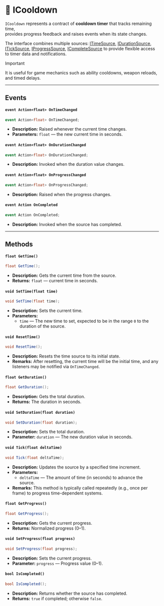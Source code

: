 # 🧩️ ICooldown

`ICooldown` represents a contract of **cooldown timer** that tracks remaining time,  
provides progress feedback and raises events when its state changes. 

The interface combines multiple sources: [ITimeSource](Sources.md/#itimesource), [IDurationSource](Sources.md/#idurationsource), [ITickSource](Sources.md/#iticksource), [IProgressSource](Sources.md/#iprogresssource), [ICompleteSource](Sources.md/#icompletesource) to provide flexible access to timer data and notifications.

> [!IMPORTANT]
> It is useful for game mechanics such as ability cooldowns, weapon reloads, and timed delays.

---

## Events

#### `event Action<float> OnTimeChanged`
```csharp
event Action<float> OnTimeChanged;
```
- **Description:** Raised whenever the current time changes.
- **Parameters:** `float` — the new current time in seconds.

#### `event Action<float> OnDurationChanged`
```csharp
event Action<float> OnDurationChanged;
```
- **Description:** Invoked when the duration value changes.

#### `event Action<float> OnProgressChanged`
```csharp
event Action<float> OnProgressChanged;  
```
- **Description:** Raised when the progress changes.

#### `event Action OnCompleted`
```csharp
event Action OnCompleted;  
```
- **Description:** Invoked when the source has completed.

---

## Methods

#### `float GetTime()`
```csharp
float GetTime();
```
- **Description:** Gets the current time from the source.
- **Returns:** `float` — current time in seconds.

#### `void SetTime(float time)`
```csharp
void SetTime(float time);
```
- **Description:** Sets the current time.
- **Parameters:**
    - `time` — The new time to set, expected to be in the range `0` to the duration of the source.

#### `void ResetTime()`
```csharp
void ResetTime();  
```
- **Description:** Resets the time source to its initial state.
- **Remarks:** After resetting, the current time will be the initial time, and any listeners may be notified via `OnTimeChanged`.

#### `float GetDuration()`
```csharp
float GetDuration();  
```
- **Description:** Gets the total duration.
- **Returns:** The duration in seconds.

#### `void SetDuration(float duration)`
```csharp
void SetDuration(float duration);  
```
- **Description:** Sets the total duration.
- **Parameter:** `duration` — The new duration value in seconds.

#### `void Tick(float deltaTime)`
```csharp
void Tick(float deltaTime);  
```
- **Description:** Updates the source by a specified time increment.
- **Parameters:**
  - `deltaTime` — The amount of time (in seconds) to advance the source.
- **Remarks:** This method is typically called repeatedly (e.g., once per frame) to progress time-dependent systems.

#### `float GetProgress()`
```csharp
float GetProgress();  
```
- **Description:** Gets the current progress.
- **Returns:** Normalized progress (0–1).

#### `void SetProgress(float progress)`
```csharp
void SetProgress(float progress);  
```
- **Description:** Sets the current progress.
- **Parameter:** `progress` — Progress value (0–1).

#### `bool IsCompleted()`
```csharp
bool IsCompleted();  
```
- **Description:** Returns whether the source has completed.
- **Returns:** `true` if completed; otherwise `false`.